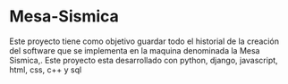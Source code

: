 # Mesa-Sismica
Este proyecto tiene como objetivo guardar todo el historial de la creación del software que se implementa en la maquina denominada la Mesa Sismica,. Este proyecto esta desarrollado con python, django, javascript, html, css, c++ y sql
